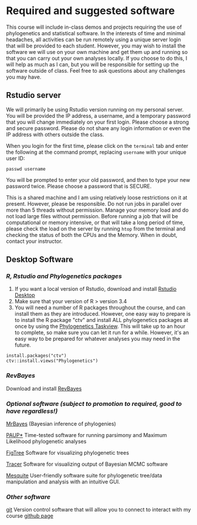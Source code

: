 # Required and suggested software
This course will include in-class demos and projects requiring the use of phylogenetics and statistical software. In the interests of time and minimal headaches, all activities can be run remotely using a unique server login that will be provided to each student. However, you may wish to install the software we will use on your own machine and get them up and running so that you can carry out your own analyses locally. If you choose to do this, I will help as much as I can, but you will be responsible for setting up the software outside of class. Feel free to ask questions about any challenges you may have.

## Rstudio server
We will primarily be using Rstudio version running on my personal server. You will be provided the IP address, a username, and a temporary password that you will change immediately on your first login. Please choose a strong and secure password. Please do not share any login information or even the IP address with others outside the class. 

When you login for the first time, please click on the `terminal` tab and enter the following at the command prompt, replacing `username` with your unique user ID: 
```
passwd username
```
You will be prompted to enter your old password, and then to type your new password twice. Please choose a password that is SECURE.

This is a shared machine and I am using relatively loose restrictions on it at present. However, please be responsible. Do not run jobs in parallel over more than 5 threads without permission. Manage your memory load and do not load large files without permission. Before running a job that will be computational or memory intensive, or that will take a long period of time, please check the load on the server by running `htop` from the terminal and checking the status of both the CPUs and the Memory. When in doubt, contact your instructor.


## Desktop Software
### _R, Rstudio and Phylogenetics packages_
1. If you want a local version of Rstudio, download and install [Rstudio Desktop](https://www.rstudio.com/products/rstudio/#Desktop)
2. Make sure that your version of R > version 3.4
3. You will need a number of R packages throughout the course, and can install them as they are introduced. However, one easy way to prepare is to install the R package "ctv" and install ALL phylogenetics packages at once by using the [Phylogenetics Taskview](https://cran.r-project.org/web/views/Phylogenetics.html). This will take up to an hour to complete, so make sure you can let it run for a while. However, it's an easy way to be prepared for whatever analyses you may need in the future. 
```
install.packages("ctv")
ctv::install.views("Phylogenetics")
```
### _RevBayes_
Download and install [RevBayes](https://revbayes.github.io/software.html)

### _Optional software (subject to promotion to required, good to have regardless!)_
[MrBayes](http://mrbayes.sourceforge.net/download.php) (Bayesian inference of phylogenies)

[PAUP*](http://phylosolutions.com/paup-test/) Time-tested software for running parsimony and Maximum Likelihood phylogenetic analyses

[FigTree](http://tree.bio.ed.ac.uk/software/figtree/) Software for visualizing phylogenetic trees

[Tracer](http://tree.bio.ed.ac.uk/software/tracer/) Software for visualizing output of Bayesian MCMC software

[Mesquite](https://www.mesquiteproject.org/) User-friendly software suite for phylogenetic tree/data manipulation and analysis with an intuitive GUI. 

### _Other software_
[git](https://gist.github.com/derhuerst/1b15ff4652a867391f03) Version control software that will allow you to connect to interact with my course [github page](https://github.com/uyedaj/macrophy_course)



